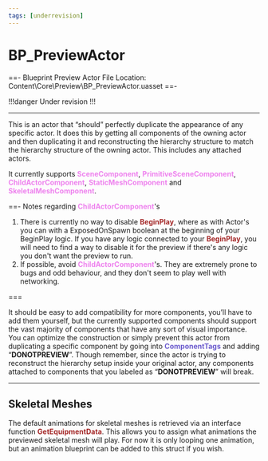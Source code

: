 ```yaml
---
tags: [underrevision]
---
```


# BP_PreviewActor

==- Blueprint Preview Actor
File Location: Content\Core\Preview\BP_PreviewActor.uasset
==-

!!!danger
Under revision
!!!

---

This is an actor that “should” perfectly duplicate the appearance of any specific actor.
It does this by getting all components of the owning actor and then duplicating it and reconstructing the hierarchy structure to match the hierarchy structure of the owning actor. This includes any attached actors.

It currently supports <span style="color:violet">**SceneComponent**</span>, <span style="color:violet">**PrimitiveSceneComponent**</span>, <span style="color:violet">**ChildActorComponent**</span>, <span style="color:violet">**StaticMeshComponent**</span> and <span style="color:violet">**SkeletalMeshComponent**</span>.

==- Notes regarding <span style="color:violet">**ChildActorComponent**</span>'s

1. There is currently no way to disable <span style="color:brown">**BeginPlay**</span>, where as with Actor's you can with a ExposedOnSpawn boolean at the beginning of your BeginPlay logic. If you have any logic connected to your <span style="color:brown">**BeginPlay**</span>, you will need to find a way to disable it for the preview if there's any logic you don't want the preview to run.
2. If possible, avoid <span style="color:violet">**ChildActorComponent**</span>'s. They are extremely prone to bugs and odd behaviour, and they don't seem to play well with networking.

===

It should be easy to add compatibility for more components, you’ll have to add them yourself, but the currently supported components should support the vast majority of components that have any sort of visual importance.
You can optimize the construction or simply prevent this actor from duplicating a specific component by going into <span style="color:slateblue">**ComponentTags**</span> and adding “**DONOTPREVIEW**”.
Though remember, since the actor is trying to reconstruct the hierarchy setup inside your original actor, any components attached to components that you labeled as “**DONOTPREVIEW**” will break.

---
## Skeletal Meshes
The default animations for skeletal meshes is retrieved via an interface function <span style="color:brown">**GetEquipmentData**</span>. This allows you to assign what animations the previewed skeletal mesh will play. For now it is only looping one animation, but an animation blueprint can be added to this struct if you wish.